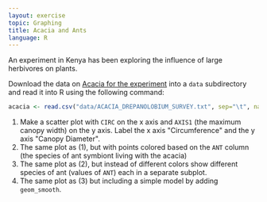 ```yaml
---
layout: exercise
topic: Graphing
title: Acacia and Ants
language: R
---
```


An experiment in Kenya has been exploring the influence of large herbivores on plants.

Download the data on [Acacia for the
experiment](http://www.esapubs.org/archive/ecol/E095/064/ACACIA_DREPANOLOBIUM_SURVEY.txt)
into a `data` subdirectory and read it into R using the following command:

```r
acacia <- read.csv("data/ACACIA_DREPANOLOBIUM_SURVEY.txt", sep="\t", na.strings = c("dead"))
```

1. Make a scatter plot with `CIRC` on the x axis and `AXIS1` (the maximum canopy
   width) on the y axis. Label the x axis "Circumference" and the y axis "Canopy
   Diameter".
2. The same plot as (1), but with points colored based on the `ANT` column (the species of ant symbiont living with the acacia)
3. The same plot as (2), but instead of different colors show different species of ant (values of `ANT`) each in a separate subplot.
4. The same plot as (3) but including a simple model by adding `geom_smooth`.
